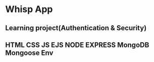 # Whisp App
## Learning project(Authentication & Security)
## HTML CSS JS EJS NODE EXPRESS MongoDB Mongoose Env
